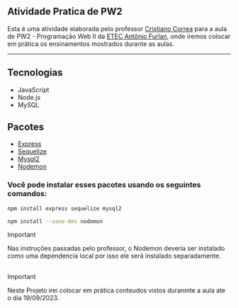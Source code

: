 ## Atividade Pratica de PW2

Esta é uma atividade elaborada pelo professor [Cristiano Correa](https://github.com/cristianocorrea3) para a aula de PW2 - Programação Web II da [ETEC Antônio Furlan](https://www.etecantoniofurlan.com.br/), onde iremos colocar em prática os ensinamentos mostrados durante as aulas.

---

## Tecnologias

- JavaScript
- Node.js
- MySQL

## Pacotes

- [Express](https://www.npmjs.com/package/express)
- [Sequelize](https://www.npmjs.com/package/sequelize)
- [Mysql2](https://www.npmjs.com/package/mysql2)
- [Nodemon](https://www.npmjs.com/package/nodemon)

### Você pode instalar esses pacotes usando os seguintes comandos:

```sh
npm install express sequelize mysql2
```

```sh
npm install --save-dev nodemon
```
> [!IMPORTANT]
>Nas instruções passadas pelo professor, o Nodemon deveria ser instalado como uma dependencia local por isso ele será instalado separadamente.

##
> [!IMPORTANT]
>Neste Projeto irei colocar em prática conteudos vistos duranmte a aula ate o dia 19/09/2023.


